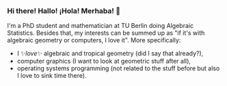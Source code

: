 ### Hi there! Hallo! ¡Hola! Merhaba! 👋

I'm a PhD student and mathematician at TU Berlin doing Algebraic Statistics. 
Besides that, my interests can be summed up as "if it's with algebraic geometry or computers, I love it".
More specifically:
- I ✨*love*✨ algebraic and tropical geometry (did I say that already?), 
- computer graphics (I want to look at geometric stuff after all),
- operating systems programming (not related to the stuff before but also I love to sink time there).

<!--
**ooinaruhugh/ooinaruhugh** is a ✨ _special_ ✨ repository because its `README.md` (this file) appears on your GitHub profile.

Here are some ideas to get you started:

- 🔭 I’m currently working on ...
- 🌱 I’m currently learning ...
- 👯 I’m looking to collaborate on ...
- 🤔 I’m looking for help with ...
- 💬 Ask me about ...
- 📫 How to reach me: ...
- 😄 Pronouns: ...
- ⚡ Fun fact: ...
-->
